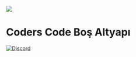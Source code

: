 <img src="https://cdn.discordapp.com/attachments/553216450882699273/635574934193569793/09f8edf93ef866d9bcf5b43f8b2382b2.gif">

<h1>Coders Code Boş Altyapı</h1>


  <a href="https://discord.gg/WZNTje">
<img alt="Discord" src="https://img.shields.io/discord/551775000294719489?color=Red&label=Coder'S%20Code&logo=Discord&logoColor=white&style=flat-square">
  </a>


